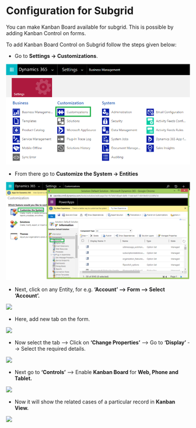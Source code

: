 # Configuration for Subgrid

You can make Kanban Board available for subgrid. This is possible by adding Kanban Control on forms.

To add Kanban Board Control on Subgrid follow the steps given below:

* Go to **Settings -> Customizations**.

![](<../../.gitbook/assets/1 (44).png>)

* &#x20;From there go to **Customize the System -> Entities**

![](<../../.gitbook/assets/2 (61).png>)

* Next, click on any Entity, for e.g. **‘Account’ --> Form --> Select ‘Account’.**

![](../../.gitbook/assets/Sudgrid\_2.png)

* Here, add new tab on the form.

![](../../.gitbook/assets/Subgrid\_3.png)

* Now select the tab --> Click on **‘Change Properties’** --> Go to **‘Display’** --> Select the required details.

![](../../.gitbook/assets/Subgrid\_4.png)

* Next go to **‘Controls’** --> Enable **Kanban Board** for **Web, Phone and Tablet.**

![](../../.gitbook/assets/Subgrid\_5.png)

* Now it will show the related cases of a particular record in **Kanban View.**

![](../../.gitbook/assets/Subgrid\_6.png)




